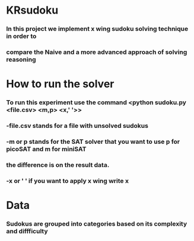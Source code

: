# KRsudoku

### In this project we implement x wing sudoku solving technique in order to 
### compare the Naive and a more advanced approach of solving reasoning

# How to run the solver

### To run this experiment use the command <python sudoku.py <file.csv> <m,p> <x,' '>>
### -file.csv stands for a file with unsolved sudokus
### -m or p stands for the SAT solver that you want to use p for picoSAT and m for miniSAT
### the difference is on the result data.
### -x or ' ' if you want to apply x wing write x

# Data
### Sudokus are grouped into categories based on its complexity and diffficulty

